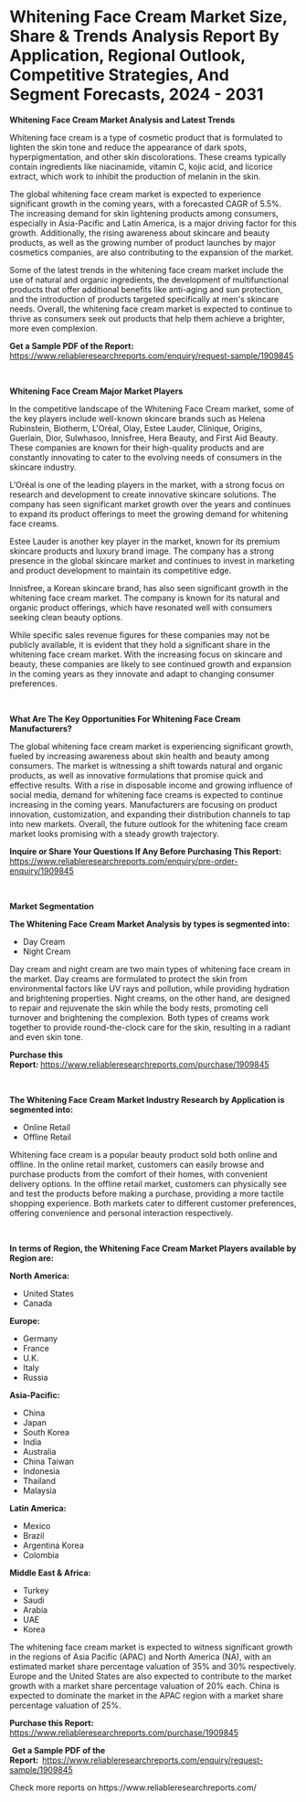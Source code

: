 <p><h1>Whitening Face Cream Market Size, Share & Trends Analysis Report By Application, Regional Outlook, Competitive Strategies, And Segment Forecasts, 2024 - 2031</h1></p><p><strong>Whitening Face Cream Market Analysis and Latest Trends</strong></p>
<p><p>Whitening face cream is a type of cosmetic product that is formulated to lighten the skin tone and reduce the appearance of dark spots, hyperpigmentation, and other skin discolorations. These creams typically contain ingredients like niacinamide, vitamin C, kojic acid, and licorice extract, which work to inhibit the production of melanin in the skin.</p><p>The global whitening face cream market is expected to experience significant growth in the coming years, with a forecasted CAGR of 5.5%. The increasing demand for skin lightening products among consumers, especially in Asia-Pacific and Latin America, is a major driving factor for this growth. Additionally, the rising awareness about skincare and beauty products, as well as the growing number of product launches by major cosmetics companies, are also contributing to the expansion of the market.</p><p>Some of the latest trends in the whitening face cream market include the use of natural and organic ingredients, the development of multifunctional products that offer additional benefits like anti-aging and sun protection, and the introduction of products targeted specifically at men's skincare needs. Overall, the whitening face cream market is expected to continue to thrive as consumers seek out products that help them achieve a brighter, more even complexion.</p></p>
<p><strong>Get a Sample PDF of the Report:&nbsp;</strong> <a href="https://www.reliableresearchreports.com/enquiry/request-sample/1909845">https://www.reliableresearchreports.com/enquiry/request-sample/1909845</a></p>
<p>&nbsp;</p>
<p><strong>Whitening Face Cream Major Market Players</strong></p>
<p><p>In the competitive landscape of the Whitening Face Cream market, some of the key players include well-known skincare brands such as Helena Rubinstein, Biotherm, L'Oréal, Olay, Estee Lauder, Clinique, Origins, Guerlain, Dior, Sulwhasoo, Innisfree, Hera Beauty, and First Aid Beauty. These companies are known for their high-quality products and are constantly innovating to cater to the evolving needs of consumers in the skincare industry.</p><p>L'Oréal is one of the leading players in the market, with a strong focus on research and development to create innovative skincare solutions. The company has seen significant market growth over the years and continues to expand its product offerings to meet the growing demand for whitening face creams.</p><p>Estee Lauder is another key player in the market, known for its premium skincare products and luxury brand image. The company has a strong presence in the global skincare market and continues to invest in marketing and product development to maintain its competitive edge.</p><p>Innisfree, a Korean skincare brand, has also seen significant growth in the whitening face cream market. The company is known for its natural and organic product offerings, which have resonated well with consumers seeking clean beauty options.</p><p>While specific sales revenue figures for these companies may not be publicly available, it is evident that they hold a significant share in the whitening face cream market. With the increasing focus on skincare and beauty, these companies are likely to see continued growth and expansion in the coming years as they innovate and adapt to changing consumer preferences.</p></p>
<p>&nbsp;</p>
<p><strong>What Are The Key Opportunities For Whitening Face Cream Manufacturers?</strong></p>
<p><p>The global whitening face cream market is experiencing significant growth, fueled by increasing awareness about skin health and beauty among consumers. The market is witnessing a shift towards natural and organic products, as well as innovative formulations that promise quick and effective results. With a rise in disposable income and growing influence of social media, demand for whitening face creams is expected to continue increasing in the coming years. Manufacturers are focusing on product innovation, customization, and expanding their distribution channels to tap into new markets. Overall, the future outlook for the whitening face cream market looks promising with a steady growth trajectory.</p></p>
<p><strong>Inquire or Share Your Questions If Any Before Purchasing This Report:</strong> <a href="https://www.reliableresearchreports.com/enquiry/pre-order-enquiry/1909845">https://www.reliableresearchreports.com/enquiry/pre-order-enquiry/1909845</a></p>
<p>&nbsp;</p>
<p><strong>Market Segmentation</strong></p>
<p><strong>The Whitening Face Cream Market Analysis by types is segmented into:</strong></p>
<p><ul><li>Day Cream</li><li>Night Cream</li></ul></p>
<p><p>Day cream and night cream are two main types of whitening face cream in the market. Day creams are formulated to protect the skin from environmental factors like UV rays and pollution, while providing hydration and brightening properties. Night creams, on the other hand, are designed to repair and rejuvenate the skin while the body rests, promoting cell turnover and brightening the complexion. Both types of creams work together to provide round-the-clock care for the skin, resulting in a radiant and even skin tone.</p></p>
<p><strong>Purchase this Report:&nbsp;</strong><a href="https://www.reliableresearchreports.com/purchase/1909845">https://www.reliableresearchreports.com/purchase/1909845</a></p>
<p>&nbsp;</p>
<p><strong>The Whitening Face Cream Market Industry Research by Application is segmented into:</strong></p>
<p><ul><li>Online Retail</li><li>Offline Retail</li></ul></p>
<p><p>Whitening face cream is a popular beauty product sold both online and offline. In the online retail market, customers can easily browse and purchase products from the comfort of their homes, with convenient delivery options. In the offline retail market, customers can physically see and test the products before making a purchase, providing a more tactile shopping experience. Both markets cater to different customer preferences, offering convenience and personal interaction respectively.</p></p>
<p>&nbsp;</p>
<p><strong>In terms of Region, the Whitening Face Cream Market Players available by Region are:</strong></p>
<p>
    <p> <strong> North America: </strong>
        <ul>
            <li>United States</li>
            <li>Canada</li>
        </ul>
        </p> 
    <p> <strong> Europe: </strong>
        <ul>
            <li>Germany</li>
            <li>France</li>
            <li>U.K.</li>
            <li>Italy</li>
            <li>Russia</li>
        </ul>
        </p> 
    <p> <strong> Asia-Pacific: </strong>
        <ul>
            <li>China</li>
            <li>Japan</li>
            <li>South Korea</li>
            <li>India</li>
            <li>Australia</li>
            <li>China Taiwan</li>
            <li>Indonesia</li>
            <li>Thailand</li>
            <li>Malaysia</li>
        </ul>
        </p> 
    <p> <strong> Latin America: </strong>
        <ul>
            <li>Mexico</li>
            <li>Brazil</li>
            <li>Argentina Korea</li>
            <li>Colombia</li>
        </ul>
        </p> 
    <p> <strong> Middle East & Africa: </strong>
        <ul>
            <li>Turkey</li>
            <li>Saudi</li>
            <li>Arabia</li>
            <li>UAE</li>
            <li>Korea</li>
        </ul>
    </p>
    </p>
<p><p>The whitening face cream market is expected to witness significant growth in the regions of Asia Pacific (APAC) and North America (NA), with an estimated market share percentage valuation of 35% and 30% respectively. Europe and the United States are also expected to contribute to the market growth with a market share percentage valuation of 20% each. China is expected to dominate the market in the APAC region with a market share percentage valuation of 25%.</p></p>
<p><strong>Purchase this Report: </strong><a href="https://www.reliableresearchreports.com/purchase/1909845">https://www.reliableresearchreports.com/purchase/1909845</a></p>
<p>&nbsp;<strong>Get a Sample PDF of the Report:&nbsp;&nbsp;</strong><a href="https://www.reliableresearchreports.com/enquiry/request-sample/1909845">https://www.reliableresearchreports.com/enquiry/request-sample/1909845</a></p>
<p><strong></strong></p>
<p>Check more reports on https://www.reliableresearchreports.com/</p>